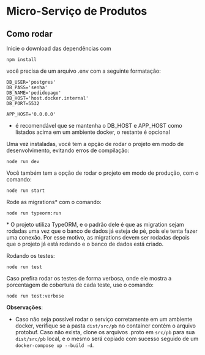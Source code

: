 # Micro-Serviço de Produtos

## Como rodar

Inicie o download das dependências com 
```
npm install
```

você precisa de um arquivo .env com a seguinte formatação: 

```
DB_USER='postgres'
DB_PASS='senha'
DB_NAME='pedidopago'
DB_HOST='host.docker.internal'
DB_PORT=5532

APP_HOST='0.0.0.0'
```

* é recomendável que se mantenha o DB_HOST e APP_HOST como listados acima em um ambiente docker, o restante é opcional

Uma vez instaladas, você tem a opção de rodar o projeto em modo de desenvolvimento, evitando erros de compilação:

```
node run dev
```

Você também tem a opção de rodar o projeto em modo de produção, com o comando:

```
node run start
```

Rode as migrations* com o comando:
```
node run typeorm:run
```

\* O projeto utiliza TypeORM, e o padrão dele é que as migration sejam rodadas uma vez que o banco de dados já esteja de pé, pois ele tenta fazer uma conexão. Por esse motivo, as migrations devem ser rodadas depois que o projeto já está rodando e o banco de dados está criado.

Rodando os testes:
```
node run test
```

Caso prefira rodar os testes de forma verbosa, onde ele mostra a porcentagem de cobertura de cada teste, use o comando:

```
node run test:verbose
```

**Observações**: 
-  Caso não seja possível rodar o serviço corretamente em um ambiente docker, verifique se a pasta `dist/src/pb` no container contém o arquivo protobuf. Caso não exista, clone os arquivos .proto em `src/pb` para sua `dist/src/pb` local, e o mesmo será copiado com sucesso seguido de um `docker-compose up --build -d`.